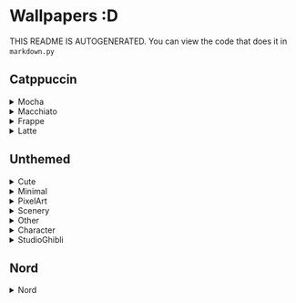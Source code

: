 # Wallpapers :D
 THIS README IS AUTOGENERATED. You can view the code that does it in `markdown.py`

## Catppuccin

<details><summary>Mocha</summary>

**Tags:** `CatppuccinMocha` `ArchLinux`

![CatppuccinMocha-ArchLinux](./Catppuccin/Mocha/CatppuccinMocha-ArchLinux.png)

**Tags:** `CatppuccinMocha` `Ghost`

![CatppuccinMocha-Ghost](./Catppuccin/Mocha/CatppuccinMocha-Ghost.png)

**Tags:** `CatppuccinMocha` `Logo`

![CatppuccinMocha-Logo](./Catppuccin/Mocha/CatppuccinMocha-Logo.png)

**Tags:** `CatppuccinMocha` `Rocket`

![CatppuccinMocha-Rocket](./Catppuccin/Mocha/CatppuccinMocha-Rocket.png)

**Tags:** `CatppuccinMocha` `Saturn`

![CatppuccinMocha-Saturn](./Catppuccin/Mocha/CatppuccinMocha-Saturn.jpg)

**Tags:** `CatppuccinMocha` `Space`

![CatppuccinMocha-Space](./Catppuccin/Mocha/CatppuccinMocha-Space.png)

**Tags:** `CatppuccinMocha` `Error`

![CatppuccinMocha-Error](./Catppuccin/Mocha/CatppuccinMocha-Error.jpg)

**Tags:** `CatppuccinMocha` `NightTimeCity`

![CatppuccinMocha-NightTimeCity](./Catppuccin/Mocha/CatppuccinMocha-NightTimeCity.png)

**Tags:** `CatppuccinMocha` `Planets`

![CatppuccinMocha-Planets](./Catppuccin/Mocha/CatppuccinMocha-Planets.png)

**Tags:** `CatppuccinMocha` `Minimal` `FoxLogo`

![CatppuccinMocha-Minimal-FoxLogo](./Catppuccin/Mocha/CatppuccinMocha-Minimal-FoxLogo.png)

**Tags:** `CatppuccinMocha` `Kurzgesagt` `AsteroidMiner`

![CatppuccinMocha-Kurzgesagt-AsteroidMiner](./Catppuccin/Mocha/CatppuccinMocha-Kurzgesagt-AsteroidMiner.png)

**Tags:** `CatppuccinMocha` `Kurzgesagt` `BlackHole1`

![CatppuccinMocha-Kurzgesagt-BlackHole1](./Catppuccin/Mocha/CatppuccinMocha-Kurzgesagt-BlackHole1.png)

**Tags:** `CatppuccinMocha` `Kurzgesagt` `BlackHole2`

![CatppuccinMocha-Kurzgesagt-BlackHole2](./Catppuccin/Mocha/CatppuccinMocha-Kurzgesagt-BlackHole2.png)

**Tags:** `CatppuccinMocha` `Kurzgesagt` `BlackHole3`

![CatppuccinMocha-Kurzgesagt-BlackHole3](./Catppuccin/Mocha/CatppuccinMocha-Kurzgesagt-BlackHole3.png)

**Tags:** `CatppuccinMocha` `Kurzgesagt` `CloudyQuasar1`

![CatppuccinMocha-Kurzgesagt-CloudyQuasar1](./Catppuccin/Mocha/CatppuccinMocha-Kurzgesagt-CloudyQuasar1.png)

**Tags:** `CatppuccinMocha` `Kurzgesagt` `CloudyQuasar2`

![CatppuccinMocha-Kurzgesagt-CloudyQuasar2](./Catppuccin/Mocha/CatppuccinMocha-Kurzgesagt-CloudyQuasar2.png)

**Tags:** `CatppuccinMocha` `Kurzgesagt` `Galaxy2`

![CatppuccinMocha-Kurzgesagt-Galaxy2](./Catppuccin/Mocha/CatppuccinMocha-Kurzgesagt-Galaxy2.png)

**Tags:** `CatppuccinMocha` `Kurzgesagt` `Galaxy3`

![CatppuccinMocha-Kurzgesagt-Galaxy3](./Catppuccin/Mocha/CatppuccinMocha-Kurzgesagt-Galaxy3.png)

**Tags:** `CatppuccinMocha` `Kurzgesagt` `RingedEarth`

![CatppuccinMocha-Kurzgesagt-RingedEarth](./Catppuccin/Mocha/CatppuccinMocha-Kurzgesagt-RingedEarth.jpg)

**Tags:** `CatppuccinMocha` `Kurzgesagt` `StellarPhenomenon`

![CatppuccinMocha-Kurzgesagt-StellarPhenomenon](./Catppuccin/Mocha/CatppuccinMocha-Kurzgesagt-StellarPhenomenon.png)

**Tags:** `CatppuccinMocha` `Wave`

![CatppuccinMocha-Wave](./Catppuccin/Mocha/CatppuccinMocha-Wave.png)

</details>

<details><summary>Macchiato</summary>

**Tags:** `CatppuccinMacchiato` `Ghost`

![CatppuccinMacchiato-Ghost](./Catppuccin/Macchiato/CatppuccinMacchiato-Ghost.png)

**Tags:** `CatppuccinMacchiato` `Saturn`

![CatppuccinMacchiato-Saturn](./Catppuccin/Macchiato/CatppuccinMacchiato-Saturn.jpg)

</details>

<details><summary>Frappe</summary>

**Tags:** `CatppuccinFrappe` `Ghost`

![CatppuccinFrappe-Ghost](./Catppuccin/Frappe/CatppuccinFrappe-Ghost.png)

**Tags:** `CatppuccinFrappe` `Pacman`

![CatppuccinFrappe-Pacman](./Catppuccin/Frappe/CatppuccinFrappe-Pacman.png)

</details>

<details><summary>Latte</summary>

</details>

</details>

## Unthemed

<details><summary>Cute</summary>

**Tags:** `RamenFox`

![RamenFox](./Unthemed/Cute/RamenFox.png)

**Tags:** `Cute` `PinkDino`

![Cute-PinkDino](./Unthemed/Cute/Cute-PinkDino.png)

**Tags:** `CutePokemon`

![CutePokemon](./Unthemed/Cute/CutePokemon.jpg)

</details>

<details><summary>Minimal</summary>

**Tags:** `DarkCat`

![DarkCat](./Unthemed/Minimal/DarkCat.png)

**Tags:** `DesertNight`

![DesertNight](./Unthemed/Minimal/DesertNight.png)

**Tags:** `FullColor` `Waves`

![FullColor-Waves](./Unthemed/Minimal/FullColor-Waves.png)

**Tags:** `RightColored` `Waves`

![RightColored-Waves](./Unthemed/Minimal/RightColored-Waves.png)

**Tags:** `Teal` `Blobs`

![Teal-Blobs](./Unthemed/Minimal/Teal-Blobs.png)

**Tags:** `Waves`

![Waves](./Unthemed/Minimal/Waves.png)

**Tags:** `Alfa`

![Alfa](./Unthemed/Minimal/Alfa.png)

**Tags:** `Wide` `Orbit`

![Wide-Orbit](./Unthemed/Minimal/Wide-Orbit.png)

</details>

<details><summary>PixelArt</summary>

**Tags:** `Town`

![Town](./Unthemed/PixelArt/Town.jpg)

**Tags:** `CliffEdge` `Waterfall` `Houses`

![CliffEdge-Waterfall-Houses](./Unthemed/PixelArt/CliffEdge-Waterfall-Houses.jpg)

**Tags:** `PowerLines` `Moon` `Nighttime`

![PowerLines-Moon-Nighttime](./Unthemed/PixelArt/PowerLines-Moon-Nighttime.png)

**Tags:** `WaterReflection` `City` `Nighttime`

![WaterReflection-City-Nighttime](./Unthemed/PixelArt/WaterReflection-City-Nighttime.png)

</details>

<details><summary>Scenery</summary>

**Tags:** `AncientTempleValley`

![AncientTempleValley](./Unthemed/Scenery/AncientTempleValley.jpg)

**Tags:** `BlackHole`

![BlackHole](./Unthemed/Scenery/BlackHole.jpg)

**Tags:** `GrayTemple`

![GrayTemple](./Unthemed/Scenery/GrayTemple.jpg)

**Tags:** `Harmony`

![Harmony](./Unthemed/Scenery/Harmony.jpg)

**Tags:** `KoiMoon`

![KoiMoon](./Unthemed/Scenery/KoiMoon.jpg)

**Tags:** `LostBetween`

![LostBetween](./Unthemed/Scenery/LostBetween.jpg)

**Tags:** `MountainRuins`

![MountainRuins](./Unthemed/Scenery/MountainRuins.jpg)

**Tags:** `PeacefulPurpleTrees`

![PeacefulPurpleTrees](./Unthemed/Scenery/PeacefulPurpleTrees.jpg)

**Tags:** `PinkForestTemple`

![PinkForestTemple](./Unthemed/Scenery/PinkForestTemple.jpg)

**Tags:** `Stardust`

![Stardust](./Unthemed/Scenery/Stardust.jpg)

**Tags:** `Tranquility`

![Tranquility](./Unthemed/Scenery/Tranquility.jpg)

**Tags:** `VillageLandscape`

![VillageLandscape](./Unthemed/Scenery/VillageLandscape.png)

**Tags:** `SunsetTown`

![SunsetTown](./Unthemed/Scenery/SunsetTown.jpg)

**Tags:** `FantasyForest`

![FantasyForest](./Unthemed/Scenery/FantasyForest.png)

**Tags:** `CartoonSunset`

![CartoonSunset](./Unthemed/Scenery/CartoonSunset.jpg)

**Tags:** `Japanese` `RiverRain`

![Japanese-RiverRain](./Unthemed/Scenery/Japanese-RiverRain.png)

**Tags:** `Japanese` `RoundArchway`

![Japanese-RoundArchway](./Unthemed/Scenery/Japanese-RoundArchway.png)

**Tags:** `MountainsPoly`

![MountainsPoly](./Unthemed/Scenery/MountainsPoly.jpg)

**Tags:** `FishingStars`

![FishingStars](./Unthemed/Scenery/FishingStars.jpg)

**Tags:** `Couple` `Sunset` `Gif`

![Couple-Sunset-Gif](./Unthemed/Scenery/Couple-Sunset-Gif.gif)

**Tags:** `CherryBlossom` `Scorched` `Earth`

![CherryBlossom-Scorched-Earth](./Unthemed/Scenery/CherryBlossom-Scorched-Earth.jpg)

**Tags:** `Autumn` `Tree`

![Autumn-Tree](./Unthemed/Scenery/Autumn-Tree.png)

**Tags:** `Colorful` `Mountains`

![Colorful-Mountains](./Unthemed/Scenery/Colorful-Mountains.png)

**Tags:** `Sunset` `Landscape`

![Sunset-Landscape](./Unthemed/Scenery/Sunset-Landscape.png)

**Tags:** `Sunset` `Mountains` `Landscape`

![Sunset-Mountains-Landscape](./Unthemed/Scenery/Sunset-Mountains-Landscape.png)

**Tags:** `YinYang` `KoiFish`

![YinYang-KoiFish](./Unthemed/Scenery/YinYang-KoiFish.png)

**Tags:** `Sakura` `Island`

![Sakura-Island](./Unthemed/Scenery/Sakura-Island.jpg)

**Tags:** `CherryBlossom` `Plain`

![CherryBlossom-Plain](./Unthemed/Scenery/CherryBlossom-Plain.jpg)

</details>

<details><summary>Other</summary>

**Tags:** `Pink` `Katana`

![Pink-Katana](./Unthemed/Other/Pink-Katana.png)

</details>

<details><summary>Character</summary>

**Tags:** `LofiGirl`

![LofiGirl](./Unthemed/Character/LofiGirl.jpg)

**Tags:** `AnimeChillPool`

![AnimeChillPool](./Unthemed/Character/AnimeChillPool.png)

</details>

<details><summary>StudioGhibli</summary>

**Tags:** `HowlsMovingCastle`

![HowlsMovingCastle](./Unthemed/StudioGhibli/HowlsMovingCastle.jpg)

**Tags:** `Minimal` `Totoro`

![Minimal-Totoro](./Unthemed/StudioGhibli/Minimal-Totoro.jpg)

</details>

</details>

## Nord

<details><summary>Nord</summary>

**Tags:** `Nord` `ArchChan`

![Nord-ArchChan](./Nord/Nord-ArchChan.png)

**Tags:** `Nord` `Knight`

![Nord-Knight](./Nord/Nord-Knight.jpg)

**Tags:** `Nord` `Planets`

![Nord-Planets](./Nord/Nord-Planets.jpg)

**Tags:** `Nord` `Astronauts`

![Nord-Astronauts](./Nord/Nord-Astronauts.png)

**Tags:** `Nord` `SpaceStation` `Astronaut`

![Nord-SpaceStation-Astronaut](./Nord/Nord-SpaceStation-Astronaut.png)

**Tags:** `Nord` `Gif` `Futuristic`

![Nord-Gif-Futuristic](./Nord/Nord-Gif-Futuristic.gif)

**Tags:** `Nord` `Pacman`

![Nord-Pacman](./Nord/Nord-Pacman.png)

**Tags:** `Nord` `Underwater`

![Nord-Underwater](./Nord/Nord-Underwater.png)

</details>

